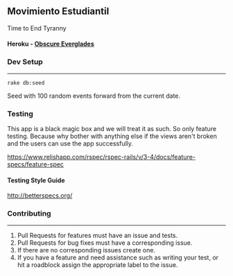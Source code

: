
## Movimiento Estudiantil

Time to End Tyranny

#### Heroku - [Obscure Everglades](http://obscure-everglades-1980.herokuapp.com)

### Dev Setup

---

```Shell
rake db:seed
```
Seed with 100 random events forward from the current date.

### Testing

This app is a black magic box and we will treat it as such.
So only feature testing. Because why bother with anything else if the
views aren't broken and the users can use the app successfully.

https://www.relishapp.com/rspec/rspec-rails/v/3-4/docs/feature-specs/feature-spec

#### Testing Style Guide

http://betterspecs.org/

### Contributing
---
1. Pull Requests for features must have an issue and tests.
2. Pull Requests for bug fixes must have a corresponding issue.
3. If there are no corresponding issues create one.
4. If you have a feature and need assistance such as writing your test,
  or hit a roadblock assign the appropriate label to the issue.
